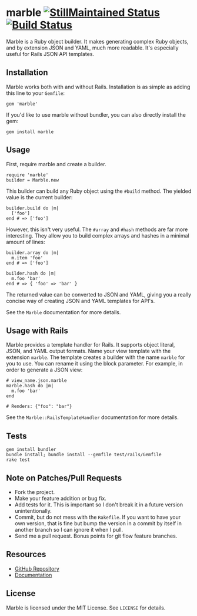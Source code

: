 # marble [![StillMaintained Status](http://stillmaintained.com/CapnKernul/marble.png)](http://stillmaintained.com/CapnKernul/marble) [![Build Status](http://travis-ci.org/CapnKernul/marble.png)](http://travis-ci.org/CapnKernul/marble) #

Marble is a Ruby object builder. It makes generating complex Ruby objects, and
by extension JSON and YAML, much more readable. It's especially useful for Rails
JSON API templates.

## Installation ##

Marble works both with and without Rails. Installation is as simple as adding
this line to your `Gemfile`:

    gem 'marble'

If you'd like to use marble without bundler, you can also directly install the
gem:

    gem install marble

## Usage ##

First, require marble and create a builder.

    require 'marble'
    builder = Marble.new

This builder can build any Ruby object using the `#build` method. The yielded
value is the current builder:

    builder.build do |m|
      ['foo']
    end # => ['foo']

However, this isn't very useful. The `#array` and `#hash` methods are far more
interesting. They allow you to build complex arrays and hashes in a minimal
amount of lines:

    builder.array do |m|
      m.item 'foo'
    end # => ['foo']
    
    builder.hash do |m|
      m.foo 'bar'
    end # => { 'foo' => 'bar' }

The returned value can be converted to JSON and YAML, giving you a really
concise way of creating JSON and YAML templates for API's.

See the `Marble` documentation for more details.

## Usage with Rails ##

Marble provides a template handler for Rails. It supports object literal, JSON,
and YAML output formats. Name your view template with the extension `marble`.
The template creates a builder with the name `marble` for you to use. You can
rename it using the block parameter. For example, in order to generate a JSON
view:

    # view_name.json.marble
    marble.hash do |m|
      m.foo 'bar'
    end
    
    # Renders: {"foo": "bar"}

See the `Marble::RailsTemplateHandler` documentation for more details.

## Tests ##

	gem install bundler
	bundle install; bundle install --gemfile test/rails/Gemfile
	rake test

## Note on Patches/Pull Requests ##

* Fork the project.
* Make your feature addition or bug fix.
* Add tests for it. This is important so I don't break it in a future version unintentionally.
* Commit, but do not mess with the `Rakefile`. If you want to have your own version, that is fine but bump the version in a commit by itself in another branch so I can ignore it when I pull.
* Send me a pull request. Bonus points for git flow feature branches.

## Resources ##

* [GitHub Repository](https://github.com/CapnKernul/marble)
* [Documentation](http://rubydoc.info/github/CapnKernul/marble)

## License ##

Marble is licensed under the MIT License. See `LICENSE` for details.